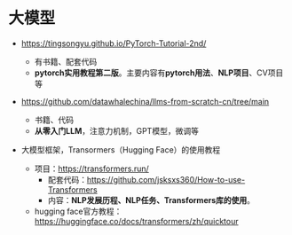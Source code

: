

# 大模型
- https://tingsongyu.github.io/PyTorch-Tutorial-2nd/
  - 有书籍、配套代码
  - **pytorch实用教程第二版**。主要内容有**pytorch用法**、**NLP项目**、CV项目等

- https://github.com/datawhalechina/llms-from-scratch-cn/tree/main
  - 书籍、代码
  - **从零入门LLM**，注意力机制，GPT模型，微调等
 
- 大模型框架，Transormers（Hugging Face）的使用教程
  - 项目：https://transformers.run/
    - 配套代码：https://github.com/jsksxs360/How-to-use-Transformers
    - 内容：**NLP发展历程、NLP任务、Transformers库的使用**。
  - hugging face官方教程：https://huggingface.co/docs/transformers/zh/quicktour
